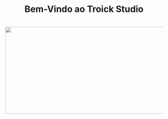 
<h1 align="center">Bem-Vindo ao Troick Studio</h1>

###

<br clear="both">

<div align="center">
	<img width="1162" height="279" alt="Troick Studio Banner" src="https://github.com/user-attachments/assets/ee2c2291-3ef0-4a0b-8d0e-a687e9d7ebdd" />
	<!-- <img width="1162" height="443" alt="Troick Studio Banner" src="https://github.com/user-attachments/assets/fe401088-af18-4bd8-8fdc-bd7681390592" /> -->
  <!-- <img width="1162" height="443" alt="Troick Studio Banner" src="https://github.com/user-attachments/assets/24203225-7d4a-4212-8160-c31fdb9c30f2" /> -->
</div>

###

<br clear="both">



<!-- <h3 align="center">🔷 Linguagens e Tecnologias</h3> -->

###

<!-- <div align="center">
	<img src="https://img.shields.io/badge/JavaScript-323330?style=for-the-badge&logo=javascript&logoColor=F7DF1E"/>
	<img src="https://img.shields.io/badge/TypeScript-007ACC?style=for-the-badge&logo=typescript&logoColor=white"/>
	<img src="https://img.shields.io/badge/Node%20js-339933?style=for-the-badge&logo=nodedotjs&logoColor=white"/>
	<img src="https://img.shields.io/badge/Express%20js-000000?style=for-the-badge&logo=express&logoColor=white"/>
	<img src="https://img.shields.io/badge/React-20232A?style=for-the-badge&logo=react&logoColor=61DAFB"/>
	<img src="https://img.shields.io/badge/next%20js-000000?style=for-the-badge&logo=nextdotjs&logoColor=white"/>
</div> -->

###
